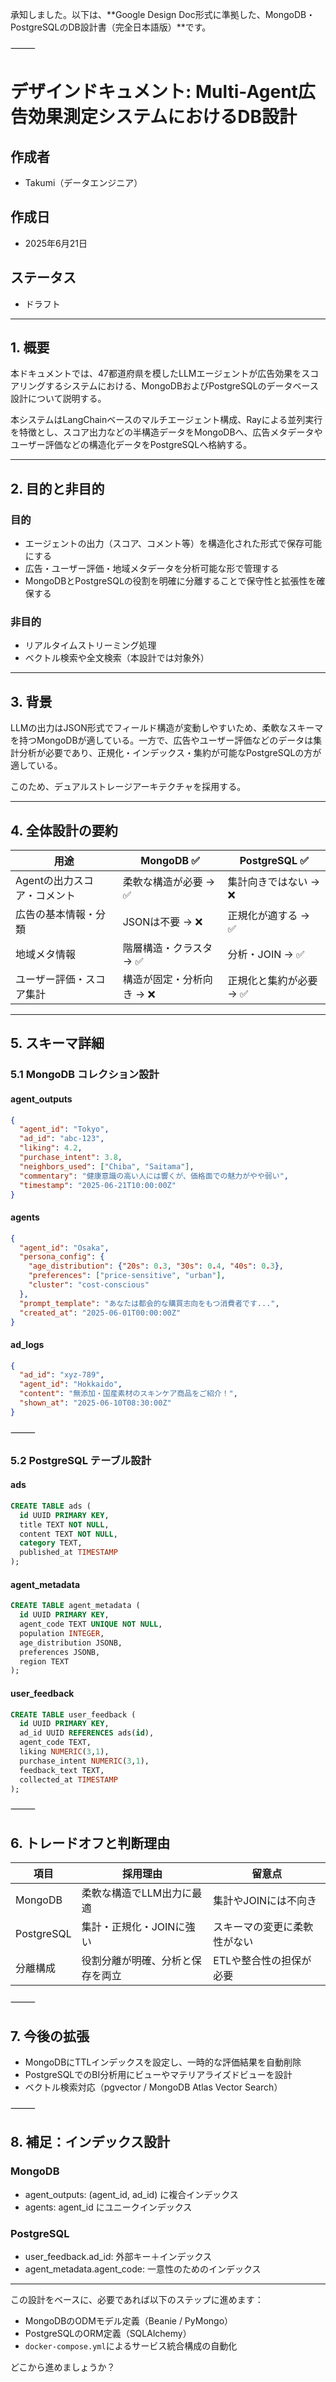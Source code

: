承知しました。以下は、**Google Design Doc形式に準拠した、MongoDB・PostgreSQLのDB設計書（完全日本語版）**です。

⸻


# デザインドキュメント: Multi-Agent広告効果測定システムにおけるDB設計

## 作成者
- Takumi（データエンジニア）

## 作成日
- 2025年6月21日

## ステータス
- ドラフト

---

## 1. 概要

本ドキュメントでは、47都道府県を模したLLMエージェントが広告効果をスコアリングするシステムにおける、MongoDBおよびPostgreSQLのデータベース設計について説明する。

本システムはLangChainベースのマルチエージェント構成、Rayによる並列実行を特徴とし、スコア出力などの半構造データをMongoDBへ、広告メタデータやユーザー評価などの構造化データをPostgreSQLへ格納する。

---

## 2. 目的と非目的

### 目的
- エージェントの出力（スコア、コメント等）を構造化された形式で保存可能にする
- 広告・ユーザー評価・地域メタデータを分析可能な形で管理する
- MongoDBとPostgreSQLの役割を明確に分離することで保守性と拡張性を確保する

### 非目的
- リアルタイムストリーミング処理
- ベクトル検索や全文検索（本設計では対象外）

---

## 3. 背景

LLMの出力はJSON形式でフィールド構造が変動しやすいため、柔軟なスキーマを持つMongoDBが適している。一方で、広告やユーザー評価などのデータは集計分析が必要であり、正規化・インデックス・集約が可能なPostgreSQLの方が適している。

このため、デュアルストレージアーキテクチャを採用する。

---

## 4. 全体設計の要約

| 用途                         | MongoDB ✅                     | PostgreSQL ✅                   |
|------------------------------|--------------------------------|---------------------------------|
| Agentの出力スコア・コメント  | 柔軟な構造が必要 → ✅          | 集計向きではない → ❌           |
| 広告の基本情報・分類         | JSONは不要 → ❌                | 正規化が適する → ✅             |
| 地域メタ情報                 | 階層構造・クラスタ → ✅        | 分析・JOIN → ✅                 |
| ユーザー評価・スコア集計     | 構造が固定・分析向き → ❌      | 正規化と集約が必要 → ✅         |

---

## 5. スキーマ詳細

### 5.1 MongoDB コレクション設計

####  agent_outputs

```json
{
  "agent_id": "Tokyo",
  "ad_id": "abc-123",
  "liking": 4.2,
  "purchase_intent": 3.8,
  "neighbors_used": ["Chiba", "Saitama"],
  "commentary": "健康意識の高い人には響くが、価格面での魅力がやや弱い",
  "timestamp": "2025-06-21T10:00:00Z"
}
```

#### agents

```json
{
  "agent_id": "Osaka",
  "persona_config": {
    "age_distribution": {"20s": 0.3, "30s": 0.4, "40s": 0.3},
    "preferences": ["price-sensitive", "urban"],
    "cluster": "cost-conscious"
  },
  "prompt_template": "あなたは都会的な購買志向をもつ消費者です...",
  "created_at": "2025-06-01T00:00:00Z"
}
```

#### ad_logs

```json
{
  "ad_id": "xyz-789",
  "agent_id": "Hokkaido",
  "content": "無添加・国産素材のスキンケア商品をご紹介！",
  "shown_at": "2025-06-10T08:30:00Z"
}
```

⸻

### 5.2 PostgreSQL テーブル設計

#### ads

```sql
CREATE TABLE ads (
  id UUID PRIMARY KEY,
  title TEXT NOT NULL,
  content TEXT NOT NULL,
  category TEXT,
  published_at TIMESTAMP
);
```

#### agent_metadata

```sql
CREATE TABLE agent_metadata (
  id UUID PRIMARY KEY,
  agent_code TEXT UNIQUE NOT NULL,
  population INTEGER,
  age_distribution JSONB,
  preferences JSONB,
  region TEXT
);
```

#### user_feedback

```sql
CREATE TABLE user_feedback (
  id UUID PRIMARY KEY,
  ad_id UUID REFERENCES ads(id),
  agent_code TEXT,
  liking NUMERIC(3,1),
  purchase_intent NUMERIC(3,1),
  feedback_text TEXT,
  collected_at TIMESTAMP
);
```

⸻

## 6. トレードオフと判断理由

|項目 | 採用理由 | 留意点 |
| ------ | ------ | ------ |
| MongoDB | 柔軟な構造でLLM出力に最適 | 集計やJOINには不向き |
| PostgreSQL | 集計・正規化・JOINに強い | スキーマの変更に柔軟性がない|
| 分離構成 | 役割分離が明確、分析と保存を両立 | ETLや整合性の担保が必要|


⸻

## 7. 今後の拡張
- MongoDBにTTLインデックスを設定し、一時的な評価結果を自動削除
- PostgreSQLでのBI分析用にビューやマテリアライズドビューを設計
- ベクトル検索対応（pgvector / MongoDB Atlas Vector Search）

⸻

## 8. 補足：インデックス設計

### MongoDB
- agent_outputs: (agent_id, ad_id) に複合インデックス
- agents: agent_id にユニークインデックス

### PostgreSQL
- user_feedback.ad_id: 外部キー＋インデックス
- agent_metadata.agent_code: 一意性のためのインデックス

---

この設計をベースに、必要であれば以下のステップに進めます：

- MongoDBのODMモデル定義（Beanie / PyMongo）
- PostgreSQLのORM定義（SQLAlchemy）
- `docker-compose.yml`によるサービス統合構成の自動化

どこから進めましょうか？